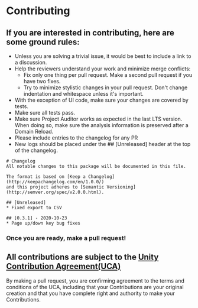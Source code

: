 # Contributing

## If you are interested in contributing, here are some ground rules:
* Unless you are solving a trivial issue, it would be best to include a link to a discussion.
* Help the reviewers understand your work and minimize merge conflicts:
  * Fix only one thing per pull request. Make a second pull request if you have two fixes.
  * Try to minimize stylistic changes in your pull request. Don't change indentation and whitespace unless it's important.
* With the exception of UI code, make sure your changes are covered by tests.
* Make sure all tests pass.
* Make sure Project Auditor works as expected in the last LTS version. When doing so, make sure the analysis information is preserved after a Domain Reload.
* Please include entries to the changelog for any PR
* New logs should be placed under the ## [Unreleased] header at the top of the changelog.

```
# Changelog
All notable changes to this package will be documented in this file.

The format is based on [Keep a Changelog](http://keepachangelog.com/en/1.0.0/)
and this project adheres to [Semantic Versioning](http://semver.org/spec/v2.0.0.html).

## [Unreleased]
* Fixed export to CSV

## [0.3.1] - 2020-10-23
* Page up/down key bug fixes

```

### Once you are ready, make a pull request!

## All contributions are subject to the [Unity Contribution Agreement(UCA)](https://unity3d.com/legal/licenses/Unity_Contribution_Agreement)
By making a pull request, you are confirming agreement to the terms and conditions of the UCA, including that your Contributions are your original creation and that you have complete right and authority to make your Contributions.
